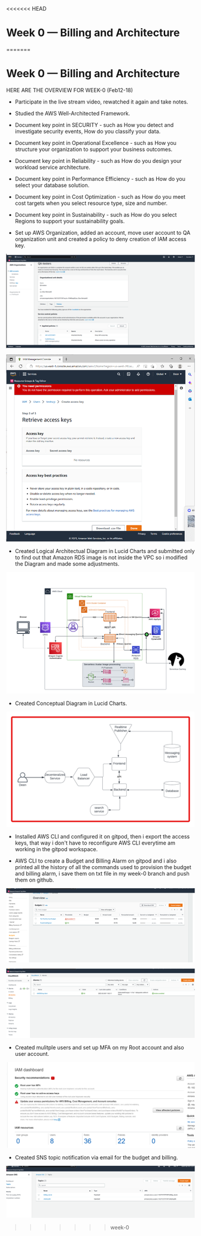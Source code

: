 <<<<<<< HEAD
# Week 0 — Billing and Architecture
=======
# Week 0 — Billing and Architecture

HERE ARE THE OVERVIEW FOR WEEK-0 (Feb12-18)

- Participate in the live stream video, rewatched it again and take notes.

- Studied the AWS Well-Architected Framework. 
- Document key point in SECURITY - such as How you detect and investigate security events, How do you classify your data.
- Document key point in Operational Excellence - such as How you structure your organization to support your business outcomes.
- Document key point in Reliability - such as How do you design your workload service architecture.
- Document key point in Performance Efficiency - such as How do you select your database solution.
- Document key point in Cost Optimization - such as How do you meet cost targets when you select resource type, size and number.
- Document key point in Sustainability - such as How do you select Regions to support your sustainability goals.

- Set up AWS Organization, added an account, move user account to QA organization unit and created a policy to deny creation of IAM access key.

![Proof of AWS Organization and policy image](assets/AWS-Organization-unit-week0.png)

![Proof of Denying Creation of Access keys within AWS OU](assets/Deny-creation-of-IAM-accesskey-OU-week0.png)

- Created Logical Architectual Diagram in Lucid Charts and submitted only to find out that Amazon RDS image is not inside the VPC so i modified the Diagram and made some adjustments.

![Proof of Logical Architectual Diagram](assets/Cruddur-Logic-Diagram-week0.png)

- Created Conceptual Diagram in Lucid Charts.

![Proof of Conceptual Diagram](assets/Cruddur-Conceptual-Diagram-week0.png)

- Installed AWS CLI and configured it on gitpod, then i export the access keys, that way i don't have to reconfigure AWS CLI everytime am working in the gitpod workspace.

- AWS CLI to create a Budget and Billing Alarm on gitpod and i also printed all the history of all the commands used to provision the budget and billing alarm,   i save them on txt file in my week-0 branch and push them on github.

![Proof of Billing Management Console](assets/Billing-Management-Console-week0.png)

![Proof of CloudWatch Alarm Management Console](assets/CloudWatch-Management-Console-week0.png)

- Created mulitple users and set up MFA on my Root account and also user account.

![Proof of IAM Management Console](assets/IAM-Management-Console-week0.png)

- Created SNS topic notification via email for the budget and billing.

![Proof of Simple Notification Service](assets/Simple-Notification-Service-week0.png)


>>>>>>> week-0
